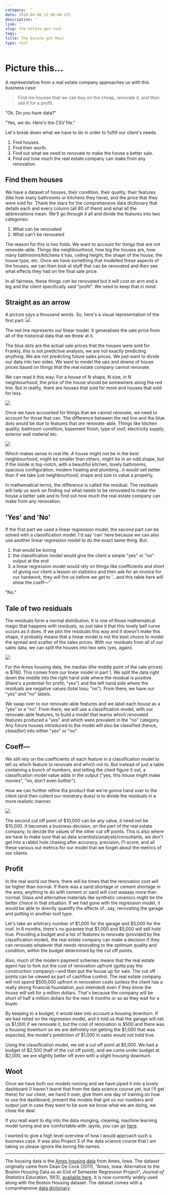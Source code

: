 ```yaml
---
category: ''
date: 2018-04-06 12:00:00 UTC
description: ''
link: ''
slug: the-estate-got-real
tags: ''
title: The Estate got Real
type: text
---
```


# Picture this...
A representative from a real estate company approaches us with this business case:
> Find me houses that we can buy on the cheap, renovate it, and then sell it for a profit.

"Ok. Do you have data?"

"Yes, we do. Here's the CSV file."

Let's break down what we have to do in order to fulfill our client's needs.

1. Find houses.
2. Find their worth.
3. Find out what we need to renovate to make the house a better sale.
4. Find out how much the real estate company can make from any renovation.

## Find them houses

We have a dataset of houses, their condition, their quality, their features (like how many bathrooms or kitchens they have), and the price that they were sold for. Thank the stars for the comprehansive data dictionary that details each and every column (all 80 of them) and what all the abbreviations mean. We'll go through it all and divide the features into two categories:

1. What can be renovated
2. What can't be renovated

The reason for this is two folds. We want to account for things that are not renovate-able. Things like neighbourhood, how big the houses are, how many bathrooms/kitchens it has, ceiling height, the shape of the house, the house type, etc. Once we have something that modelled these aspects of the houses, we can then look at stuff that can be renovated and then see what effects they had on the final sale price.

In all fairness, these things _can_ be renovated but it will cost an arm and a leg and the client specifically said "profit". We need to keep that in mind. 

## Straight as an arrow

A picture says a thousand words. So, here's a visual representation of the first part:
![](/assets/linear_regression.png)

The red line represents our linear model. It generalises the sale price from all of the historical data that we threw at it. 

The blue dots are the actual sale prices that the houses were sold for. Frankly, this is not predictive analysis, we are not exactly predicting anything. We are not predicting future sales prices. We just want to divide our data into two sides. We want to _model_ the ups and downs of house prices based on things that the real estate company cannot renovate. 

We can read it this way: For a house of N shape, N size, in N neighbourhood, the price of the house should be somewhere along the red line. But in reality, there are houses that sold for more and houses that sold for less.

![](/assets/two_sets.png)

Once we have accounted for things that we cannot renovate, we need to account for those that can. The difference between the red line and the blue dots would be due to features that _are_ renovate-able. Things like kitchen quality, bathroom condition, basement finish, type of roof, electricity supply, exterior wall material etc. 

![](/assets/price_difference.png)

Which makes sense in real life. A house might not be in the best neighbourhood, might be smaller than others, might be in an odd shape, but if the inside is top-notch, with a beautiful kitchen, lovely bathrooms, spacious configuration, modern heating and plumbing...it would sell better than if we take just neighbourhood, shape and size to value a property.

In mathematical terms, the difference is called the residual. The residuals will help us work on finding out what needs to be renovated to make the house a better sale and to find out how much the real estate company can make from any renovation.

## 'Yes' and 'No'

If the first part we used a linear regression model, the second part can be solved with a classification model. I'd say 'can' here because we can also use another linear regression model to do the exact same thing. But:

1. that would be boring
2. the classification model would give the client a simple "yes" or "no" output at the end
3. a linear regression model would rely on things like coefficients and short of giving our client a lesson on statistics and then ask for an invoice for our hardwork, they will fire us before we get to '...and this table here will show the coeff—" 

"No."

## Tale of two residuals

The residuals form a normal distribution. It is one of those mathematical magic that happens with residuals, so just take it that this lovely bell curve occurs as it does. If we plot the residuals this way and it doesn't make this shape, it probably means that a linear model is not the best choice to model the spread and scatter of the sales prices. With our residuals from all of our sales data, we can split the houses into two sets (yes, again). 

![](/assets/dividing_the_residuals.png)

For the Ames housing data, the median (the middle point of the sale prices) is $760. This comes from our linear model in part 1. We split the data right down the middle into the right hand side where the residual is positive (there's a potential for profit; "yes") and the left hand side where the residuals are negative values (total loss; "no"). From there, we have our "yes" and "no" labels. 

We swap over to our renovate-able features and we label each house as a "yes" or a "no". From there, we will use a classification model, with our renovate-able features, to build a model that learns which renovated features produced a "yes" and which were prevalent in the "no" category. Any future houses introduced to the model will also be classified (hence, _classifier_) into either "yes" or "no".

## Coeff—

We still rely on the coefficients of each feature in a classification model to tell us which feature to renovate and which not to. But instead of just a table containing a bunch of numbers, and letting the client figure it out, a classification model value adds in the output ("yes, this house might make monies", "no, don't even bother").

How we can further refine the product that we're gonna hand over to the client (and then collect our monetary dues) is to divide the residuals in a more realistic manner.

![](/assets/dividing_residuals_irl.png)

The second cut off point of $10,000 can be any value, it need not be $10,000. It becomes a business decision, on the part of the real estate company, to decide the values of the other cut off points. This is also where we have to make sure that as data scientists/analysts/consultants, we don't get into a rabbit hole chasing after accuracy, precision, f1-score, and all these various out metrics for our model that we forget about the metrics of our clients. 

## Profit

In the real world out there, there will be times that the renovation cost will be higher than normal. If there was a sand shortage or cement shortage in the area, anything to do with cement or sand will cost waaaay more than normal. Glass and alternative materials like synthetic ceramics might be the better choice in that situation. If we had gone with the regression model, it would be able to directly quantify the affects of...say, renovating the garage and putting in another roof type. 

Let's take an arbitrary number of $1,000 for the garage and $5,000 for the roof. In 6 months, there's no gurantee that $1,000 and $5,000 will still hold true. Providing a budget and a list of features to renovate (provided by the classification model), the real estate company can make a decision if they can renovate whatever that needs renovating to the optimum quality and condition, _within_ the budget determined by the cut off points. 

Also, much of the modern payment schemes means that the real estate agent has to fork out the cost of renovation upfront (gotta pay the construction company)—and then put the house up for sale. The cut off points can be viewed as part of cashflow control. The real estate company will not spend $500,000 upfront in renovation costs (unless the client has a really strong financial foundation, pun intended) even if they know the house will sell for a million dollars. That's because the company will be short of half a million dollars for the next 6 months or so as they wait for a buyer. 

By keeping to a budget, it would take into account a housing downturn. If we had relied on the regression model, and it told us that the garage will net us $1,000 if we renovate it, but the cost of renovation is $500 and there was a housing downturn so we are definitely not getting the $1,000 that was expected, the model's prediction of $1,000 in sales would not hold true.

Using the classification model, we set a cut off point at $5,000. We had a budget of $2,500 (half of the cut off point), and we come under budget at $2,000, we are slightly better off even with a slight housing downturn. 

## Woot

Once we have both our models running and we have piped it into a lovely dashboard (I haven't learnt that from the data science course yet, but I'll get there) for our client, we hand it over, give them one day of training on how to use the dashboard, present the models that got us our numbers and output just in case they want to be sure we know what we are doing, we close the deal. 

If you reall want to dig into the data munging, cleaning, machine learning model tuning and are comfortable with .ipynb, you can go [here](https://github.com/phlsphy/GA-Projects/tree/master/project03). 

I wanted to give a high level overview of how I would approach such a business case. It was also Project 3 of the data science course that I am taking so please ignore the boring file names.

----
The housing data is the [Ames housing data](https://www.kaggle.com/c/house-prices-advanced-regression-techniques/data) from Ames, Iowa. The dataset originally came from Dean De Cock (2011), "Ames, Iowa: Alternative to the Boston Housing Data as an End of Semester Regression Project", _Journal of Statistics Education_, 19(3), [available here](www.amstat.org/publications/jse/v19n3/decock.pdf). It is now currently widely used along with the Boston Housing dataset. The dataset comes with a comprehansive [data dictionary](https://ww2.amstat.org/publications/jse/v19n3/decock/datadocumentation.txt).